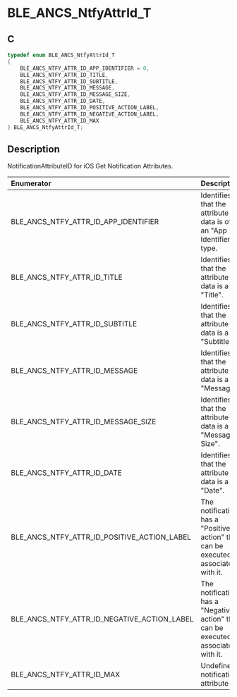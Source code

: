 # BLE_ANCS_NtfyAttrId_T

## C

```c
typedef enum BLE_ANCS_NtfyAttrId_T
{
    BLE_ANCS_NTFY_ATTR_ID_APP_IDENTIFIER = 0,
    BLE_ANCS_NTFY_ATTR_ID_TITLE,
    BLE_ANCS_NTFY_ATTR_ID_SUBTITLE,
    BLE_ANCS_NTFY_ATTR_ID_MESSAGE,
    BLE_ANCS_NTFY_ATTR_ID_MESSAGE_SIZE,
    BLE_ANCS_NTFY_ATTR_ID_DATE,
    BLE_ANCS_NTFY_ATTR_ID_POSITIVE_ACTION_LABEL,
    BLE_ANCS_NTFY_ATTR_ID_NEGATIVE_ACTION_LABEL,
    BLE_ANCS_NTFY_ATTR_ID_MAX
} BLE_ANCS_NtfyAttrId_T;
```

## Description

NotificationAttributeID for iOS Get Notification Attributes.


|Enumerator|Description|
|:---|:---|
|BLE_ANCS_NTFY_ATTR_ID_APP_IDENTIFIER|Identifies that the attribute data is of an "App Identifier" type.|
|BLE_ANCS_NTFY_ATTR_ID_TITLE|Identifies that the attribute data is a "Title".|
|BLE_ANCS_NTFY_ATTR_ID_SUBTITLE|Identifies that the attribute data is a "Subtitle".|
|BLE_ANCS_NTFY_ATTR_ID_MESSAGE|Identifies that the attribute data is a "Message".|
|BLE_ANCS_NTFY_ATTR_ID_MESSAGE_SIZE|Identifies that the attribute data is a "Message Size".|
|BLE_ANCS_NTFY_ATTR_ID_DATE|Identifies that the attribute data is a "Date".|
|BLE_ANCS_NTFY_ATTR_ID_POSITIVE_ACTION_LABEL|The notification has a "Positive action" that can be executed associated with it.|
|BLE_ANCS_NTFY_ATTR_ID_NEGATIVE_ACTION_LABEL|The notification has a "Negative action" that can be executed associated with it.|
|BLE_ANCS_NTFY_ATTR_ID_MAX|Undefined notification attribute id.|
